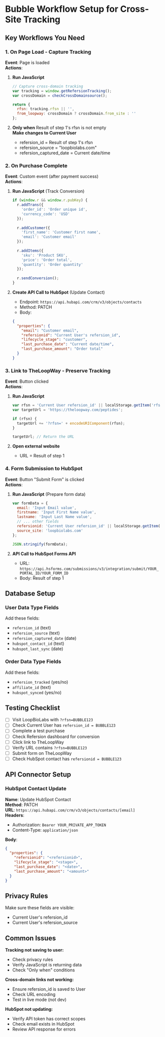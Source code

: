# Bubble Workflow Setup for Cross-Site Tracking

## Key Workflows You Need

### 1. On Page Load - Capture Tracking

**Event**: Page is loaded  
**Actions**:

1. **Run JavaScript**
   ```javascript
   // Capture cross-domain tracking
   var tracking = window.getRefersionTracking();
   var crossDomain = checkCrossDomainsource();
   
   return {
     rfsn: tracking.rfsn || '',
     from_loopway: crossDomain ? crossDomain.from_site : ''
   };
   ```

2. **Only when** Result of step 1's rfsn is not empty  
   **Make changes to Current User**
   - refersion_id = Result of step 1's rfsn
   - refersion_source = "loopbiolabs.com"
   - refersion_captured_date = Current date/time

### 2. On Purchase Complete

**Event**: Custom event (after payment success)  
**Actions**:

1. **Run JavaScript** (Track Conversion)
   ```javascript
   if (window.r && window.r.pubKey) {
     r.addTrans({
       'order_id': 'Order unique id',
       'currency_code': 'USD'
     });
     
     r.addCustomer({
       'first_name': 'Customer first name',
       'email': 'Customer email'
     });
     
     r.addItems({
       'sku': 'Product SKU',
       'price': 'Order total',
       'quantity': 'Order quantity'
     });
     
     r.sendConversion();
   }
   ```

2. **Create API Call to HubSpot** (Update Contact)
   - Endpoint: `https://api.hubapi.com/crm/v3/objects/contacts`
   - Method: PATCH
   - Body:
   ```json
   {
     "properties": {
       "email": "Customer email",
       "refersionid": "Current User's refersion_id",
       "lifecycle_stage": "customer",
       "last_purchase_date": "Current date/time",
       "last_purchase_amount": "Order total"
     }
   }
   ```

### 3. Link to TheLoopWay - Preserve Tracking

**Event**: Button clicked  
**Actions**:

1. **Run JavaScript**
   ```javascript
   var rfsn = 'Current User refersion_id' || localStorage.getItem('rfsn');
   var targetUrl = 'https://theloopway.com/peptides';
   
   if (rfsn) {
     targetUrl += '?rfsn=' + encodeURIComponent(rfsn);
   }
   
   targetUrl; // Return the URL
   ```

2. **Open external website**
   - URL = Result of step 1

### 4. Form Submission to HubSpot

**Event**: Button "Submit Form" is clicked  
**Actions**:

1. **Run JavaScript** (Prepare form data)
   ```javascript
   var formData = {
     email: 'Input Email value',
     firstname: 'Input First Name value',
     lastname: 'Input Last Name value',
     // ... other fields
     refersionid: 'Current User refersion_id' || localStorage.getItem('rfsn'),
     source_site: 'loopbiolabs.com'
   };
   
   JSON.stringify(formData);
   ```

2. **API Call to HubSpot Forms API**
   - URL: `https://api.hsforms.com/submissions/v3/integration/submit/YOUR_PORTAL_ID/YOUR_FORM_ID`
   - Body: Result of step 1

## Database Setup

### User Data Type Fields

Add these fields:
- `refersion_id` (text)
- `refersion_source` (text) 
- `refersion_captured_date` (date)
- `hubspot_contact_id` (text)
- `hubspot_last_sync` (date)

### Order Data Type Fields

Add these fields:
- `refersion_tracked` (yes/no)
- `affiliate_id` (text)
- `hubspot_synced` (yes/no)

## Testing Checklist

- [ ] Visit LoopBioLabs with `?rfsn=BUBBLE123`
- [ ] Check Current User has `refersion_id = BUBBLE123`
- [ ] Complete a test purchase
- [ ] Check Refersion dashboard for conversion
- [ ] Click link to TheLoopWay
- [ ] Verify URL contains `?rfsn=BUBBLE123`
- [ ] Submit form on TheLoopWay
- [ ] Check HubSpot contact has `refersionid = BUBBLE123`

## API Connector Setup

### HubSpot Contact Update

**Name**: Update HubSpot Contact  
**Method**: PATCH  
**URL**: `https://api.hubapi.com/crm/v3/objects/contacts/[email]`  
**Headers**:
- Authorization: `Bearer YOUR_PRIVATE_APP_TOKEN`
- Content-Type: `application/json`

**Body**:
```json
{
  "properties": {
    "refersionid": "<refersionid>",
    "lifecycle_stage": "<stage>",
    "last_purchase_date": "<date>",
    "last_purchase_amount": "<amount>"
  }
}
```

## Privacy Rules

Make sure these fields are visible:
- Current User's refersion_id
- Current User's refersion_source

## Common Issues

**Tracking not saving to user:**
- Check privacy rules
- Verify JavaScript is returning data
- Check "Only when" conditions

**Cross-domain links not working:**
- Ensure refersion_id is saved to User
- Check URL encoding
- Test in live mode (not dev)

**HubSpot not updating:**
- Verify API token has correct scopes
- Check email exists in HubSpot
- Review API response for errors